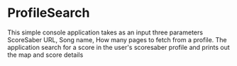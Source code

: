# ProfileSearch
This simple console application takes as an input three parameters
ScoreSaber URL,
 Song name,
 How many pages to fetch from a profile.
 The application search for a score in the user's scoresaber profile and prints out the map and score details
